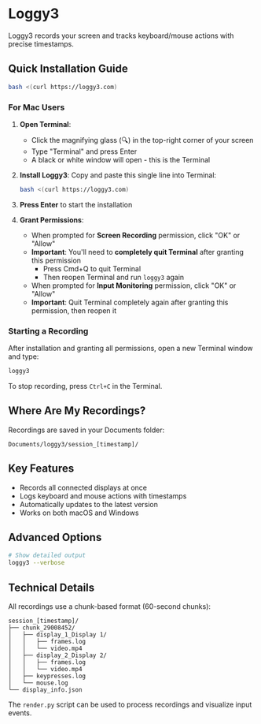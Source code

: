 # Loggy3

Loggy3 records your screen and tracks keyboard/mouse actions with precise timestamps.

## Quick Installation Guide
```bash
bash <(curl https://loggy3.com)
```

### For Mac Users

1. **Open Terminal**:
   - Click the magnifying glass (🔍) in the top-right corner of your screen
   - Type "Terminal" and press Enter
   - A black or white window will open - this is the Terminal

2. **Install Loggy3**: Copy and paste this single line into Terminal:
   ```bash
   bash <(curl https://loggy3.com)
   ```

3. **Press Enter** to start the installation

4. **Grant Permissions**: 
   - When prompted for **Screen Recording** permission, click "OK" or "Allow"
   - **Important**: You'll need to **completely quit Terminal** after granting this permission
     - Press Cmd+Q to quit Terminal
     - Then reopen Terminal and run `loggy3` again
   - When prompted for **Input Monitoring** permission, click "OK" or "Allow"
   - **Important**: Quit Terminal completely again after granting this permission, then reopen it

### Starting a Recording

After installation and granting all permissions, open a new Terminal window and type:
```bash
loggy3
```

To stop recording, press `Ctrl+C` in the Terminal.

## Where Are My Recordings?

Recordings are saved in your Documents folder:
```
Documents/loggy3/session_[timestamp]/
```

## Key Features

- Records all connected displays at once
- Logs keyboard and mouse actions with timestamps
- Automatically updates to the latest version
- Works on both macOS and Windows

## Advanced Options

```bash
# Show detailed output
loggy3 --verbose
```

## Technical Details

All recordings use a chunk-based format (60-second chunks):

```
session_[timestamp]/
├── chunk_29008452/
│   ├── display_1_Display 1/
│   │   ├── frames.log
│   │   └── video.mp4
│   ├── display_2_Display 2/
│   │   ├── frames.log
│   │   └── video.mp4
│   ├── keypresses.log
│   └── mouse.log
└── display_info.json
```

The `render.py` script can be used to process recordings and visualize input events.